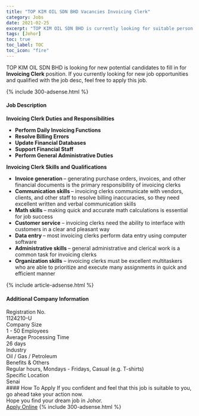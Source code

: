 ```yaml
---
title: "TOP KIM OIL SDN BHD Vacancies Invoicing Clerk" 
category: Jobs 
date: 2021-02-25 
excerpt: "TOP KIM OIL SDN BHD is currently looking for suitable person to fill in the Invoicing Clerk which based in Johor" 
tags: [Johor] 
toc: true 
toc_label: TOC 
toc_icon: "fire" 
--- 
```


<p>TOP KIM OIL SDN BHD is looking for new potential candidates to fill in for <b>Invoicing Clerk</b> position. If you currently looking for new job opportunities and qualified with the job desc, feel free to apply this job.
</p>{% include 300-adsense.html %} 
<div><div><h4>Job Description</h4></div><div><div><span><div><p><strong>Invoicing Clerk Duties and Responsibilities</strong></p><ul><li><strong>Perform Daily Invoicing Functions</strong></li><li><strong>Resolve Billing Errors</strong></li><li><strong>Update Financial Databases</strong></li><li><strong>Support Financial Staff</strong></li><li><strong>Perform General Administrative Duties</strong></li></ul><p><strong>Invoicing Clerk Skills and Qualifications</strong></p><ul><li><strong>Invoice generation&#160;</strong>&#8211; generating purchase orders, invoices, and other financial documents is the primary responsibility of invoicing clerks</li><li><strong>Communication skills&#160;</strong>&#8211; invoicing clerks communicate with vendors, clients, and other staff to resolve billing inaccuracies, so they need excellent written and verbal communication skills</li><li><strong>Math skills&#160;</strong>&#8211; making quick and accurate math calculations is essential for job success</li><li><strong>Customer service</strong>&#160;&#8211; invoicing clerks need the ability to interface with customers in a clear and pleasant way</li><li><strong>Data entry&#160;</strong>&#8211; most invoicing clerks perform data entry using computer software</li><li><strong>Administrative skills&#160;</strong>&#8211; general administrative and clerical work is a common task for invoicing clerks</li><li><strong>Organization skills</strong>&#160;&#8211; invoicing clerks must be excellent multitaskers who are able to prioritize and execute many assignments in quick and efficient manner</li></ul></div></span></div></div></div> 
{% include article-adsense.html %} 
<div><div><h4>Additional Company Information</h4></div><div><div><div><div><div><div><div><span>Registration No.</span></div><div><span>1124210-U</span></div></div></div></div><div><div><div><div><span>Company Size</span></div><div><span>1 - 50 Employees</span></div></div></div></div><div><div><div><div><span>Average Processing Time</span></div><div><span>26 days</span></div></div></div></div><div><div><div><div><span>Industry</span></div><div><span>Oil / Gas / Petroleum</span></div></div></div></div><div><div><div><div><span>Benefits &amp; Others</span></div><div><span>Regular hours, Mondays - Fridays, Casual (e.g. T-shirts)</span></div></div></div></div><div><div><div><div><span>Specific Location</span></div><div><span>Senai</span></div></div></div></div></div></div></div></div> 
#### How To Apply 
If you confident and feel that this job is suitable to you, go ahead take your action now. <br/> 
Hope you find your dream job in Johor. <br/> 
<a href="https://www.jobstreet.com.my/en/job/invoicing-clerk-4491469?jobId=jobstreet-my-job-4491469&" class="btn btn--info" target="_blank" rel="nofollow noopenner">Apply Online</a> 
{% include 300-adsense.html %} 